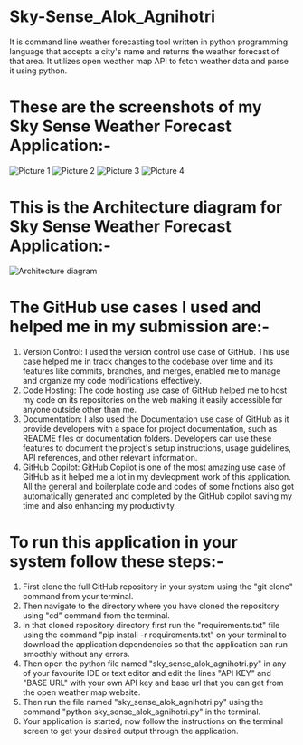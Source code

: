 
# Sky-Sense_Alok_Agnihotri
It is command line weather forecasting tool written in python programming language that accepts a city's name and returns the weather forecast of that area. It utilizes open weather map API to fetch weather data and parse it using python. 

# These are the screenshots of my Sky Sense Weather Forecast Application:-

![Picture 1](https://github.com/ALAG11/Sky-Sense_Alok_Agnihotri/assets/96953120/201f9d99-c6c7-4331-8ce2-3dae81436213)
![Picture 2](https://github.com/ALAG11/Sky-Sense_Alok_Agnihotri/assets/96953120/f843f427-baea-401b-a9e8-c6b54a57a01e)
![Picture 3](https://github.com/ALAG11/Sky-Sense_Alok_Agnihotri/assets/96953120/91902e6e-1dfd-40e7-95a0-91799b0345a2)
![Picture 4](https://github.com/ALAG11/Sky-Sense_Alok_Agnihotri/assets/96953120/99132d30-099d-493e-9de5-fe212d52aab5)

# This is the Architecture diagram for Sky Sense Weather Forecast Application:-

![Architecture diagram](https://github.com/ALAG11/Sky-Sense_Alok_Agnihotri/assets/96953120/efd87a0e-1e1d-49ad-8094-72b9fc39249c)

# The GitHub use cases I used and helped me in my submission are:-

1. Version Control: I used the version control use case of GitHub. This use case helped me in track changes to the codebase over time and its features like commits, branches, and merges, enabled me to manage and organize my code modifications effectively.
2. Code Hosting: The code hosting use case of GitHub helped me to host my code on its repositories on the web making it easily accessible for anyone outside other than me. 
3. Documentation: I also used the Documentation use case of GitHub as it provide developers with a space for project documentation, such as README files or documentation folders. Developers can use these features to document the project's setup instructions, usage guidelines, API references, and other relevant information.
4. GitHub Copilot: GitHub Copilot is one of the most amazing use case of GitHub as it helped me a lot in my devleopment work of this application. All the general and boilerplate code and codes of some fnctions also got automatically generated and completed by the GitHub copilot saving my time and also enhancing my productivity.

# To run this application in your system follow these steps:-

1. First clone the full GitHub repository in your system using the "git clone" command from your terminal.
2. Then navigate to the directory where you have cloned the repository using "cd" command from the terminal.
3.  In that cloned repository directory first run the "requirements.txt" file using the command "pip install -r requirements.txt" on your terminal to download the application dependencies so that the application can run smoothly without any errors.
4. Then open the python file named "sky_sense_alok_agnihotri.py" in any of your favourite IDE or text editor and edit the lines "API KEY" and "BASE URL" with your own API key and base url that you can get from the open weather map website.
4. Then run the file named "sky_sense_alok_agnihotri.py" using the command "python sky_sense_alok_agnihotri.py" in the terminal.
5. Your application is started, now follow the instructions on the terminal screen to get your desired output through the application.

